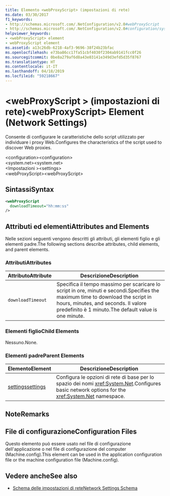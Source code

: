 ```yaml
---
title: Elemento <webProxyScript> (impostazioni di rete)
ms.date: 03/30/2017
f1_keywords:
- http://schemas.microsoft.com/.NetConfiguration/v2.0#webProxyScript
- http://schemas.microsoft.com/.NetConfiguration/v2.0#configuration/system.net/settings/webProxyScript
helpviewer_keywords:
- <webProxyScript> element
- webProxyScript element
ms.assetid: a13c26db-6218-4af3-9696-38f24b23bfac
ms.openlocfilehash: e73ba86cc17fa51cbf4030f2304ab9141fcc0f26
ms.sourcegitcommit: 0be8a279af6d8a43e03141e349d3efd5d35f8767
ms.translationtype: HT
ms.contentlocale: it-IT
ms.lasthandoff: 04/18/2019
ms.locfileid: "59218667"
---
```

# <a name="webproxyscript-element-network-settings"></a><span data-ttu-id="0d671-102">\<webProxyScript > (impostazioni di rete)</span><span class="sxs-lookup"><span data-stu-id="0d671-102">\<webProxyScript> Element (Network Settings)</span></span>
<span data-ttu-id="0d671-103">Consente di configurare le caratteristiche dello script utilizzato per individuare i proxy Web.</span><span class="sxs-lookup"><span data-stu-id="0d671-103">Configures the characteristics of the script used to discover Web proxies.</span></span>  
  
 <span data-ttu-id="0d671-104">\<configuration></span><span class="sxs-lookup"><span data-stu-id="0d671-104">\<configuration></span></span>  
<span data-ttu-id="0d671-105">\<system.net></span><span class="sxs-lookup"><span data-stu-id="0d671-105">\<system.net></span></span>  
<span data-ttu-id="0d671-106">\<Impostazioni ></span><span class="sxs-lookup"><span data-stu-id="0d671-106">\<settings></span></span>  
<span data-ttu-id="0d671-107">\<webProxyScript></span><span class="sxs-lookup"><span data-stu-id="0d671-107">\<webProxyScript></span></span>  
  
## <a name="syntax"></a><span data-ttu-id="0d671-108">Sintassi</span><span class="sxs-lookup"><span data-stu-id="0d671-108">Syntax</span></span>  
  
```xml  
<webProxyScript  
  downloadTimeout="hh:mm:ss"  
/>  
```  
  
## <a name="attributes-and-elements"></a><span data-ttu-id="0d671-109">Attributi ed elementi</span><span class="sxs-lookup"><span data-stu-id="0d671-109">Attributes and Elements</span></span>  
 <span data-ttu-id="0d671-110">Nelle sezioni seguenti vengono descritti gli attributi, gli elementi figlio e gli elementi padre.</span><span class="sxs-lookup"><span data-stu-id="0d671-110">The following sections describe attributes, child elements, and parent elements.</span></span>  
  
### <a name="attributes"></a><span data-ttu-id="0d671-111">Attributi</span><span class="sxs-lookup"><span data-stu-id="0d671-111">Attributes</span></span>  
  
|<span data-ttu-id="0d671-112">Attributo</span><span class="sxs-lookup"><span data-stu-id="0d671-112">Attribute</span></span>|<span data-ttu-id="0d671-113">Descrizione</span><span class="sxs-lookup"><span data-stu-id="0d671-113">Description</span></span>|  
|---------------|-----------------|  
|`downloadTimeout`|<span data-ttu-id="0d671-114">Specifica il tempo massimo per scaricare lo script in ore, minuti e secondi.</span><span class="sxs-lookup"><span data-stu-id="0d671-114">Specifies the maximum time to download the script in hours, minutes, and seconds.</span></span> <span data-ttu-id="0d671-115">Il valore predefinito è 1 minuto.</span><span class="sxs-lookup"><span data-stu-id="0d671-115">The default value is one minute.</span></span>|  
  
### <a name="child-elements"></a><span data-ttu-id="0d671-116">Elementi figlio</span><span class="sxs-lookup"><span data-stu-id="0d671-116">Child Elements</span></span>  
 <span data-ttu-id="0d671-117">Nessuno.</span><span class="sxs-lookup"><span data-stu-id="0d671-117">None.</span></span>  
  
### <a name="parent-elements"></a><span data-ttu-id="0d671-118">Elementi padre</span><span class="sxs-lookup"><span data-stu-id="0d671-118">Parent Elements</span></span>  
  
|<span data-ttu-id="0d671-119">Elemento</span><span class="sxs-lookup"><span data-stu-id="0d671-119">Element</span></span>|<span data-ttu-id="0d671-120">Descrizione</span><span class="sxs-lookup"><span data-stu-id="0d671-120">Description</span></span>|  
|-------------|-----------------|  
|[<span data-ttu-id="0d671-121">settings</span><span class="sxs-lookup"><span data-stu-id="0d671-121">settings</span></span>](../../../../../docs/framework/configure-apps/file-schema/network/settings-element-network-settings.md)|<span data-ttu-id="0d671-122">Configura le opzioni di rete di base per lo spazio dei nomi <xref:System.Net>.</span><span class="sxs-lookup"><span data-stu-id="0d671-122">Configures basic network options for the <xref:System.Net> namespace.</span></span>|  
  
## <a name="remarks"></a><span data-ttu-id="0d671-123">Note</span><span class="sxs-lookup"><span data-stu-id="0d671-123">Remarks</span></span>  
  
## <a name="configuration-files"></a><span data-ttu-id="0d671-124">File di configurazione</span><span class="sxs-lookup"><span data-stu-id="0d671-124">Configuration Files</span></span>  
 <span data-ttu-id="0d671-125">Questo elemento può essere usato nel file di configurazione dell'applicazione o nel file di configurazione del computer (Machine.config).</span><span class="sxs-lookup"><span data-stu-id="0d671-125">This element can be used in the application configuration file or the machine configuration file (Machine.config).</span></span>  
  
## <a name="see-also"></a><span data-ttu-id="0d671-126">Vedere anche</span><span class="sxs-lookup"><span data-stu-id="0d671-126">See also</span></span>

- [<span data-ttu-id="0d671-127">Schema delle impostazioni di rete</span><span class="sxs-lookup"><span data-stu-id="0d671-127">Network Settings Schema</span></span>](../../../../../docs/framework/configure-apps/file-schema/network/index.md)

